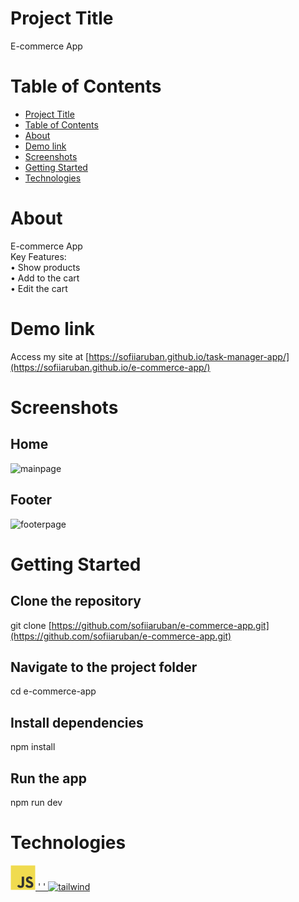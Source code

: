 # Project Title

E-commerce App

# Table of Contents

- [Project Title](#project-title)
- [Table of Contents](#table-of-contents)
- [About](#about)
- [Demo link](#demo-link)
- [Screenshots](#screenshots)
- [Getting Started](#getting-started)
- [Technologies](#technologies)

# About
E-commerce App<br>
Key Features:<br>
&#8226; Show products <br>
&#8226; Add to the cart <br> 
&#8226; Edit the  cart <br>

# Demo link 
Access my site at [https://sofiiaruban.github.io/task-manager-app/](https://sofiiaruban.github.io/e-commerce-app/)

# Screenshots 

## Home

![mainpage](https://github.com/sofiiaruban/task-manager-app/assets/37212452/5700530e-2788-4fb0-adb3-5416f88bc6f8)

## Footer

![footerpage](https://github.com/sofiiaruban/task-manager-app/assets/37212452/408a86de-1994-4226-b564-7b65304d0339)

# Getting Started

## Clone the repository
git clone [https://github.com/sofiiaruban/e-commerce-app.git](https://github.com/sofiiaruban/e-commerce-app.git)

## Navigate to the project folder
cd e-commerce-app

## Install dependencies
npm install

## Run the app
npm run dev

# Technologies
<p align="left"> <a href="https://developer.mozilla.org/en-US/docs/Web/JavaScript" target="_blank" rel="noreferrer"> <img src="https://raw.githubusercontent.com/devicons/devicon/master/icons/javascript/javascript-original.svg" alt="javascript" width="40" height="40"/> '     '  <a href="https://tailwindcss.com/" target="_blank" rel="noreferrer"> <img src="https://www.vectorlogo.zone/logos/tailwindcss/tailwindcss-icon.svg" alt="tailwind" width="40" height="40"/> </a> </p>
